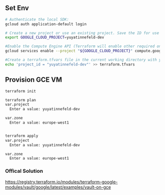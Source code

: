 ## Set Env

```bash
# Authenticate the local SDK:
gcloud auth application-default login

# Create a new project or use an existing project. Save the ID for use
export GOOGLE_CLOUD_PROJECT=yuyatinnefeld-dev

#Enable the Compute Engine API (Terraform will enable other required ones):
gcloud services enable --project "${GOOGLE_CLOUD_PROJECT}" compute.googleapis.com

#Create a terraform.tfvars file in the current working directory with your configuration data:
echo 'project_id = "yuyatinnefeld-dev"' >> terraform.tfvars

```

## Provision GCE VM

```bash
terraform init

terraform plan
var.project
  Enter a value: yuyatinnefeld-dev

var.zone
  Enter a value: europe-west1


terraform apply
var.project
  Enter a value: yuyatinnefeld-dev

var.zone
  Enter a value: europe-west1
```

### Offical Solution
https://registry.terraform.io/modules/terraform-google-modules/vault/google/latest/examples/vault-on-gce
